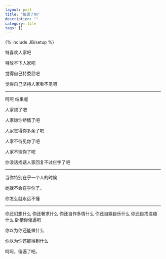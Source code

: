 ```yaml
---
layout: post
title: "傻逼了吧"
description: ""
category: life 
tags: []
---
```

{% include JB/setup %}

特喜欢人家吧

特放不下人家吧

觉得自己特委屈吧

觉得自己坚持人家看不见吧

---
呵呵 结果呢


人家烦了吧

人家嫌你矫情了吧

人家觉得你多余了吧

人家不待见你了吧

人家不理你了吧

你没话找话人家回复不过仨字了吧


----
当你特别在乎一个人的时候

她就不会在乎你了。

你怎么就永远不懂


----
你还幻想什么
你还奢求什么
你还自作多情什么
你还自娱自乐什么
你还自找没趣什么
卧槽你傻逼吧



你以为你还能做什么

你以为你还能得到什么

呵呵，傻逼了吧。
